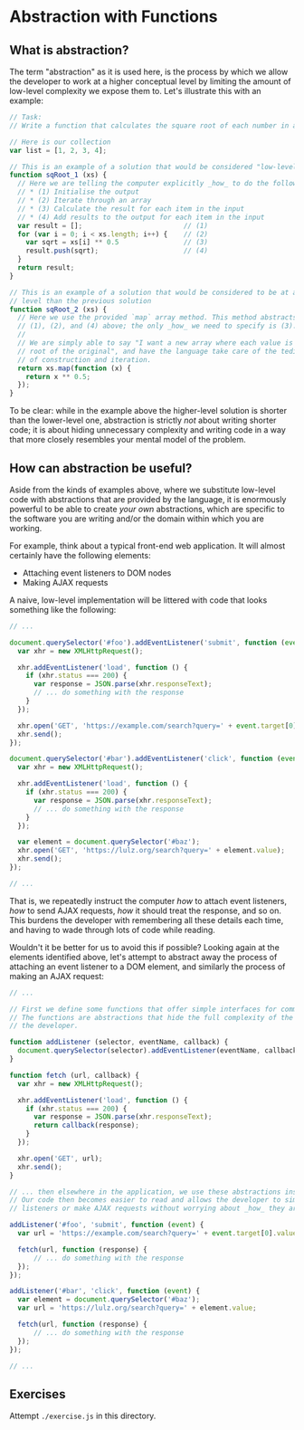# Abstraction with Functions

## What is abstraction?
The term "abstraction" as it is used here, is the process by which we allow the developer to work at a higher conceptual level by limiting the amount of low-level complexity we expose them to. Let's illustrate this with an example:

```js
// Task:
// Write a function that calculates the square root of each number in a collection of numbers

// Here is our collection
var list = [1, 2, 3, 4];

// This is an example of a solution that would be considered "low-level"
function sqRoot_1 (xs) {
  // Here we are telling the computer explicitly _how_ to do the following:
  // * (1) Initialise the output
  // * (2) Iterate through an array
  // * (3) Calculate the result for each item in the input
  // * (4) Add results to the output for each item in the input
  var result = [];                         // (1)
  for (var i = 0; i < xs.length; i++) {    // (2)
    var sqrt = xs[i] ** 0.5                // (3)
    result.push(sqrt);                     // (4)
  }
  return result;
}

// This is an example of a solution that would be considered to be at a higher conceptual
// level than the previous solution
function sqRoot_2 (xs) {
  // Here we use the provided `map` array method. This method abstracts away steps
  // (1), (2), and (4) above; the only _how_ we need to specify is (3).
  //
  // We are simply able to say "I want a new array where each value is the square
  // root of the original", and have the language take care of the tedious steps
  // of construction and iteration.
  return xs.map(function (x) {
    return x ** 0.5;
  });
}
```

To be clear: while in the example above the higher-level solution is shorter than the lower-level one, abstraction is strictly _not_ about writing shorter code; it is about hiding unnecessary complexity and writing code in a way that more closely resembles your mental model of the problem.

## How can abstraction be useful?
Aside from the kinds of examples above, where we substitute low-level code with abstractions that are provided by the language, it is enormously powerful to be able to create _your own_ abstractions, which are specific to the software you are writing and/or the domain within which you are working.

For example, think about a typical front-end web application. It will almost certainly have the following elements:
* Attaching event listeners to DOM nodes
* Making AJAX requests

A naive, low-level implementation will be littered with code that looks something like the following:

```js
// ...

document.querySelector('#foo').addEventListener('submit', function (event) {
  var xhr = new XMLHttpRequest();

  xhr.addEventListener('load', function () {
    if (xhr.status === 200) {
      var response = JSON.parse(xhr.responseText);
      // ... do something with the response
    }
  });

  xhr.open('GET', 'https://example.com/search?query=' + event.target[0].value);
  xhr.send();
});

document.querySelector('#bar').addEventListener('click', function (event) {
  var xhr = new XMLHttpRequest();

  xhr.addEventListener('load', function () {
    if (xhr.status === 200) {
      var response = JSON.parse(xhr.responseText);
      // ... do something with the response
    }
  });

  var element = document.querySelector('#baz');
  xhr.open('GET', 'https://lulz.org/search?query=' + element.value);
  xhr.send();
});

// ...
```

That is, we repeatedly instruct the computer _how_ to attach event listeners, _how_ to send AJAX requests, _how_ it should treat the response, and so on. This burdens the developer with remembering all these details each time, and having to wade through lots of code while reading.

Wouldn't it be better for us to avoid this if possible? Looking again at the elements identified above, let's attempt to abstract away the process of attaching an event listener to a DOM element, and similarly the process of making an AJAX request:

```js
// ...

// First we define some functions that offer simple interfaces for common tasks.
// The functions are abstractions that hide the full complexity of the task from
// the developer.

function addListener (selector, eventName, callback) {
  document.querySelector(selector).addEventListener(eventName, callback);
}

function fetch (url, callback) {
  var xhr = new XMLHttpRequest();

  xhr.addEventListener('load', function () {
    if (xhr.status === 200) {
      var response = JSON.parse(xhr.responseText);
      return callback(response);
    }
  });

  xhr.open('GET', url);
  xhr.send();
}

// ... then elsewhere in the application, we use these abstractions instead.
// Our code then becomes easier to read and allows the developer to simply add
// listeners or make AJAX requests without worrying about _how_ they are made.

addListener('#foo', 'submit', function (event) {
  var url = 'https://example.com/search?query=' + event.target[0].value;

  fetch(url, function (response) {
      // ... do something with the response
  });
});

addListener('#bar', 'click', function (event) {
  var element = document.querySelector('#baz');
  var url = 'https://lulz.org/search?query=' + element.value;

  fetch(url, function (response) {
      // ... do something with the response
  });
});

// ...
```

## Exercises
Attempt `./exercise.js` in this directory.
